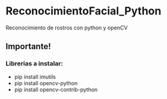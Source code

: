 # ReconocimientoFacial_Python
Reconocimiento de rostros con python y openCV

## Importante!
### Librerias a instalar:
- pip install imutils
- pip install opencv-python
- pip install opencv-contrib-python
